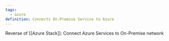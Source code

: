 ```yaml
---
tags:
  - azure
definition: Connects On-Premise Service to Azure
---
```


Reverse of [[Azure Stack]]: Connect Azure Services to On-Premise network